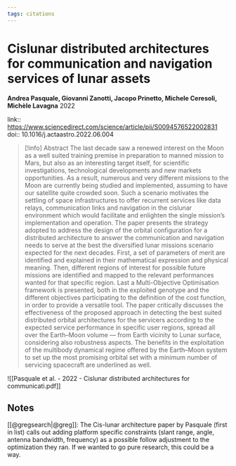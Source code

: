 ```yaml
---
tags: citations
---
```

# Cislunar distributed architectures for communication and navigation services of lunar assets

**Andrea Pasquale, Giovanni Zanotti, Jacopo Prinetto, Michele Ceresoli, Michèle Lavagna**
2022

link:: https://www.sciencedirect.com/science/article/pii/S0094576522002831
doi:: 10.1016/j.actaastro.2022.06.004

> [!info] Abstract
> The last decade saw a renewed interest on the Moon as a well suited training premise in preparation to manned mission to Mars, but also as an interesting target itself, for scientific investigations, technological developments and new markets opportunities. As a result, numerous and very different missions to the Moon are currently being studied and implemented, assuming to have our satellite quite crowded soon. Such a scenario motivates the settling of space infrastructures to offer recurrent services like data relays, communication links and navigation in the cislunar environment which would facilitate and enlighten the single mission’s implementation and operation. The paper presents the strategy adopted to address the design of the orbital configuration for a distributed architecture to answer the communication and navigation needs to serve at the best the diversified lunar missions scenario expected for the next decades. First, a set of parameters of merit are identified and explained in their mathematical expression and physical meaning. Then, different regions of interest for possible future missions are identified and mapped to the relevant performances wanted for that specific region. Last a Multi-Objective Optimisation framework is presented, both in the exploited genotype and the different objectives participating to the definition of the cost function, in order to provide a versatile tool. The paper critically discusses the effectiveness of the proposed approach in detecting the best suited distributed orbital architectures for the servicers according to the expected service performance in specific user regions, spread all over the Earth–Moon volume — from Earth vicinity to Lunar surface, considering also robustness aspects. The benefits in the exploitation of the multibody dynamical regime offered by the Earth–Moon system to set up the most promising orbital set with a minimum number of servicing spacecraft are underlined as well.

![[Pasquale et al. - 2022 - Cislunar distributed architectures for communicati.pdf]]

## Notes

[[@gregsearch|@greg]]: The Cis-lunar architecture paper by Pasquale (first in list) calls out adding platform specific constraints (slant range, angle, antenna bandwidth, frequency) as a possible follow adjustment to the optimization they ran. If we wanted to go pure research, this could be a way.